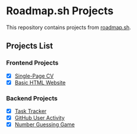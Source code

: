 # Roadmap.sh Projects

This repository contains projects from [roadmap.sh](https://roadmap.sh/).

## Projects List

### Frontend Projects

- [x] [Single-Page CV](https://roadmap.sh/projects/single-page-cv)
- [x] [Basic HTML Website](https://roadmap.sh/projects/basic-html-website)

### Backend Projects

- [x] [Task Tracker](https://roadmap.sh/projects/task-tracker)
- [x] [GitHub User Activity](https://roadmap.sh/projects/github-user-activity)
- [x] [Number Guessing Game](https://roadmap.sh/projects/number-guessing-game)
